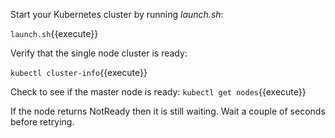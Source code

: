 Start your Kubernetes cluster by running *launch.sh*:

`launch.sh`{{execute}}

Verify that the single node cluster is ready:

`kubectl cluster-info`{{execute}}

Check to see if the master node is ready:
`kubectl get nodes`{{execute}}

If the node returns NotReady then it is still waiting. Wait a couple of seconds before retrying.
